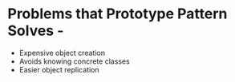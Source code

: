# Problems that Prototype Pattern Solves - 

- Expensive object creation
- Avoids knowing concrete classes
- Easier object replication
